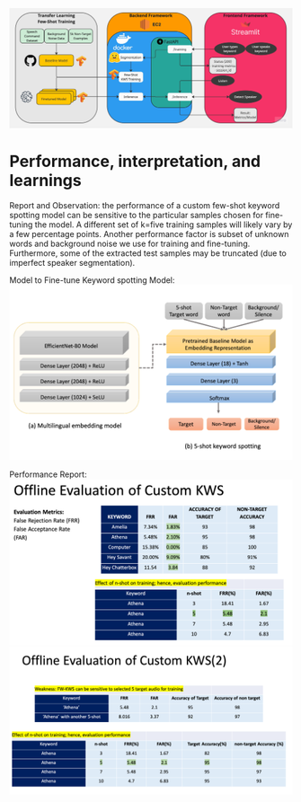 ![Solution Architecture](MLE11_KWS_Solution_Architecture2.jpg)

# Performance, interpretation, and learnings



Report and Observation:
the performance of a custom few-shot keyword spotting model can be sensitive to the particular samples chosen for fine-tuning the model. A different set of k=five training samples will likely vary by a few percentage points. Another performance factor is subset of unknown words and background noise we use for training and fine-tuning. Furthermore, some of the extracted test samples may be truncated (due to imperfect speaker segmentation).


Model to Fine-tune Keyword spotting Model:
![model](custom_FS_kws_model.png)

Performance Report:
![performance1](OfflineEvaluation_CustomKWS_1.png)
![performance2](OfflineEvaluation_CustomKWS_2.png)

